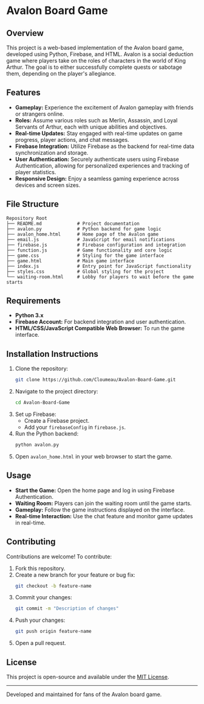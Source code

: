 # Avalon Board Game

## Overview
This project is a web-based implementation of the Avalon board game, developed using Python, Firebase, and HTML. Avalon is a social deduction game where players take on the roles of characters in the world of King Arthur. The goal is to either successfully complete quests or sabotage them, depending on the player's allegiance.

## Features
- **Gameplay:** Experience the excitement of Avalon gameplay with friends or strangers online.
- **Roles:** Assume various roles such as Merlin, Assassin, and Loyal Servants of Arthur, each with unique abilities and objectives.
- **Real-time Updates:** Stay engaged with real-time updates on game progress, player actions, and chat messages.
- **Firebase Integration:** Utilize Firebase as the backend for real-time data synchronization and storage.
- **User Authentication:** Securely authenticate users using Firebase Authentication, allowing for personalized experiences and tracking of player statistics.
- **Responsive Design:** Enjoy a seamless gaming experience across devices and screen sizes.

## File Structure
```
Repository Root
├── README.md             # Project documentation
├── avalon.py             # Python backend for game logic
├── avalon_home.html      # Home page of the Avalon game
├── email.js              # JavaScript for email notifications
├── firebase.js           # Firebase configuration and integration
├── function.js           # Game functionality and core logic
├── game.css              # Styling for the game interface
├── game.html             # Main game interface
├── index.js              # Entry point for JavaScript functionality
├── styles.css            # Global styling for the project
└── waiting-room.html     # Lobby for players to wait before the game starts
```

## Requirements
- **Python 3.x**
- **Firebase Account:** For backend integration and user authentication.
- **HTML/CSS/JavaScript Compatible Web Browser:** To run the game interface.

## Installation Instructions
1. Clone the repository:
   ```bash
   git clone https://github.com/Cloumeau/Avalon-Board-Game.git
   ```
2. Navigate to the project directory:
   ```bash
   cd Avalon-Board-Game
   ```
3. Set up Firebase:
   - Create a Firebase project.
   - Add your `firebaseConfig` in `firebase.js`.
4. Run the Python backend:
   ```bash
   python avalon.py
   ```
5. Open `avalon_home.html` in your web browser to start the game.

## Usage
- **Start the Game:** Open the home page and log in using Firebase Authentication.
- **Waiting Room:** Players can join the waiting room until the game starts.
- **Gameplay:** Follow the game instructions displayed on the interface.
- **Real-time Interaction:** Use the chat feature and monitor game updates in real-time.

## Contributing
Contributions are welcome! To contribute:
1. Fork this repository.
2. Create a new branch for your feature or bug fix:
   ```bash
   git checkout -b feature-name
   ```
3. Commit your changes:
   ```bash
   git commit -m "Description of changes"
   ```
4. Push your changes:
   ```bash
   git push origin feature-name
   ```
5. Open a pull request.

## License
This project is open-source and available under the [MIT License](LICENSE).

---

Developed and maintained for fans of the Avalon board game.
